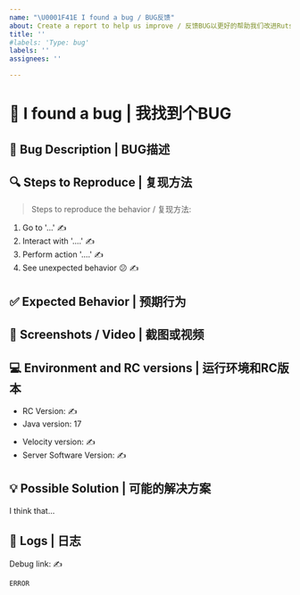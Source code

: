 ```yaml
---
name: "\U0001F41E I found a bug / BUG反馈" 
about: Create a report to help us improve / 反馈BUG以更好的帮助我们改进RutsyConnector
title: ''
#labels: 'Type: bug'
labels: ''
assignees: ''

---
```


# 🐞 I found a bug | 我找到个BUG

<!--
👉 This template is helpful, but you may erase everything if you can express the issue clearly 
👉 该模板用于高效的表达问题，如果您能清楚的描述问题也可无需使用该模板的内容
-->

## 📝 Bug Description | BUG描述
<!-- 
Could you please furnish us with a concise and well-detailed description ?
如果可以请在下方添加针对该BUG的描述
-->

## 🔍 Steps to Reproduce | 复现方法
> Steps to reproduce the behavior / 复现方法:
<!-- It would be helpful if we understood the steps you took to achieve this. This is an example -->
<!-- 下方为一个示例，请根据实际情况修改 -->

1. Go to '...' ✍
2. Interact with '....' ✍
3. Perform action '....' ✍
4. See unexpected behavior 😕 ✍

## ✅ Expected Behavior | 预期行为
<!-- A description that is both clear and succinct, outlining your anticipated outcome. -->
<!-- 您可通过简洁的描述概述预期行为 -->

## 📸 Screenshots / Video | 截图或视频
<!--To enhance the illustration of your issues, it is recommended to include a screenshot or even a video. If you don't provide one, there is a high likelihood that your issues will remain unconfirmed.-->
<!--如果可以的话，请附带上相关截图或视频记录，这样将更好的帮助我们解决您遇到的问题-->

## 💻 Environment and RC versions | 运行环境和RC版本
<!--Try to do the `rc debug command` in your game or on the server console this command will give you the information-->
<!--请试试在您的服务器控制台上使用`rc debug`指令，RC将会输出相关DEBUG信息等-->
* RC Version: ✍
* Java version: 17 <!-- Default / 默认 -->
<!-- Delete the ones that don't fit / 删除不合适的 -->
* Velocity version: ✍
* Server Software Version: ✍

## 💡 Possible Solution | 可能的解决方案
<!-- 
If you have any initial thoughts on how to solve this bug, please share them here. 
如果你对BUG有什么好的解决想法等，可以在此分享你的观点
-->

I think that...

## 📝 Logs | 日志
<!-- 
If you encounter an error in your console, you can share it as a message under the "ERROR" category. Just replace the word "ERROR" and then paste the error details into the message. 
如果在控制台上发现的错误日志，你可以将其复制黏贴至下面的内容栏中以便我们更好的进行分析和描述问题细节
-->
<!--
Use https://hastebin.com or https://pastebin.com for big logs or dumps
对于体积过大的日志和dump文件，请使用https://hastebin.com或https://pastebin.com
-->

Debug link: ✍ <!-- Optional / 可选 -->

```error
ERROR
```